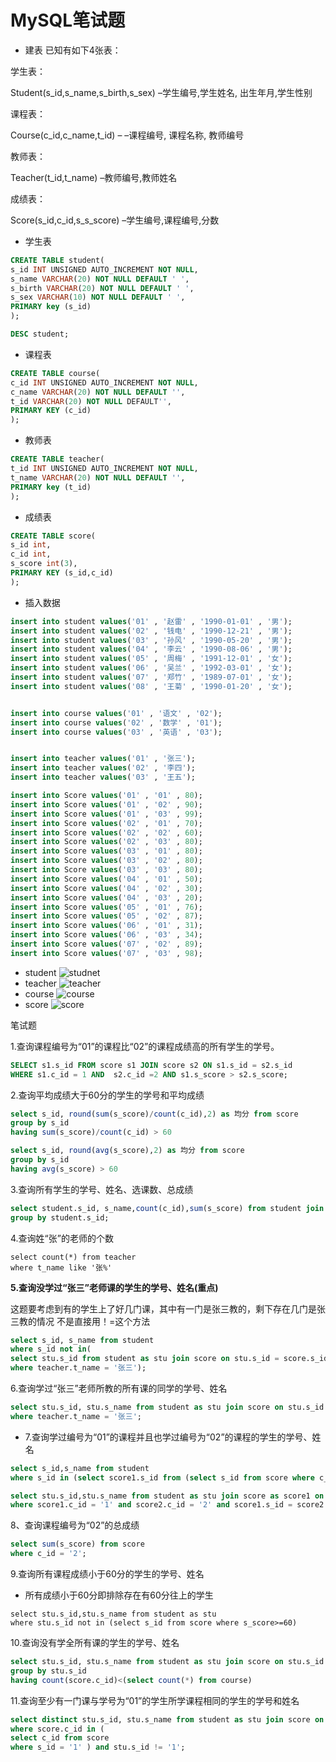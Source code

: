 ﻿# MySQL笔试题
- 建表
已知有如下4张表：

学生表：

Student(s_id,s_name,s_birth,s_sex) –学生编号,学生姓名, 出生年月,学生性别

课程表：

Course(c_id,c_name,t_id) – –课程编号, 课程名称, 教师编号

教师表：

Teacher(t_id,t_name) –教师编号,教师姓名

成绩表：

Score(s_id,c_id,s_s_score) –学生编号,课程编号,分数

- 学生表
```sql
CREATE TABLE student(
s_id INT UNSIGNED AUTO_INCREMENT NOT NULL,
s_name VARCHAR(20) NOT NULL DEFAULT ' ',
s_birth VARCHAR(20) NOT NULL DEFAULT ' ',
s_sex VARCHAR(10) NOT NULL DEFAULT ' ',
PRIMARY key (s_id)
);

DESC student;
```
- 课程表
```sql
CREATE TABLE course(
c_id INT UNSIGNED AUTO_INCREMENT NOT NULL,
c_name VARCHAR(20) NOT NULL DEFAULT '',
t_id VARCHAR(20) NOT NULL DEFAULT'',
PRIMARY KEY (c_id)
);
```
- 教师表
```sql
CREATE TABLE teacher(
t_id INT UNSIGNED AUTO_INCREMENT NOT NULL,
t_name VARCHAR(20) NOT NULL DEFAULT '',
PRIMARY key (t_id)
);
```
- 成绩表
```sql
CREATE TABLE score(
s_id int,
c_id int,
s_score int(3),
PRIMARY KEY (s_id,c_id)
);
```


- 插入数据
```sql
insert into student values('01' , '赵雷' , '1990-01-01' , '男');
insert into student values('02' , '钱电' , '1990-12-21' , '男');
insert into student values('03' , '孙风' , '1990-05-20' , '男');
insert into student values('04' , '李云' , '1990-08-06' , '男');
insert into student values('05' , '周梅' , '1991-12-01' , '女');
insert into student values('06' , '吴兰' , '1992-03-01' , '女');
insert into student values('07' , '郑竹' , '1989-07-01' , '女');
insert into student values('08' , '王菊' , '1990-01-20' , '女');


insert into course values('01' , '语文' , '02');
insert into course values('02' , '数学' , '01');
insert into course values('03' , '英语' , '03');


insert into teacher values('01' , '张三');
insert into teacher values('02' , '李四');
insert into teacher values('03' , '王五');

insert into Score values('01' , '01' , 80);
insert into Score values('01' , '02' , 90);
insert into Score values('01' , '03' , 99);
insert into Score values('02' , '01' , 70);
insert into Score values('02' , '02' , 60);
insert into Score values('02' , '03' , 80);
insert into Score values('03' , '01' , 80);
insert into Score values('03' , '02' , 80);
insert into Score values('03' , '03' , 80);
insert into Score values('04' , '01' , 50);
insert into Score values('04' , '02' , 30);
insert into Score values('04' , '03' , 20);
insert into Score values('05' , '01' , 76);
insert into Score values('05' , '02' , 87);
insert into Score values('06' , '01' , 31);
insert into Score values('06' , '03' , 34);
insert into Score values('07' , '02' , 89);
insert into Score values('07' , '03' , 98);
```
- student
![studnet](https://raw.githubusercontent.com/mayu1031/CS_Notes/master/doc/sql/mysql%E7%AC%94%E8%AF%95/student.jpg)
- teacher
![teacher](https://raw.githubusercontent.com/mayu1031/CS_Notes/master/doc/sql/mysql%E7%AC%94%E8%AF%95/teacher.jpg)
- course
![course](https://raw.githubusercontent.com/mayu1031/CS_Notes/master/doc/sql/mysql%E7%AC%94%E8%AF%95/course.jpg)
- score
![score](https://raw.githubusercontent.com/mayu1031/CS_Notes/master/doc/sql/mysql%E7%AC%94%E8%AF%95/score.jpg)

笔试题

1.查询课程编号为“01”的课程比“02”的课程成绩高的所有学生的学号。

```sql
SELECT s1.s_id FROM score s1 JOIN score s2 ON s1.s_id = s2.s_id
WHERE s1.c_id = 1 AND  s2.c_id =2 AND s1.s_score > s2.s_score;
```

2.查询平均成绩大于60分的学生的学号和平均成绩

```sql
select s_id, round(sum(s_score)/count(c_id),2) as 均分 from score
group by s_id
having sum(s_score)/count(c_id) > 60
```

```sql
select s_id, round(avg(s_score),2) as 均分 from score
group by s_id
having avg(s_score) > 60
```

3.查询所有学生的学号、姓名、选课数、总成绩

```sql
select student.s_id, s_name,count(c_id),sum(s_score) from student join score on student.s_id = score.s_id
group by student.s_id;
```

4.查询姓“张”的老师的个数
```
select count(*) from teacher
where t_name like '张%'
```

**5.查询没学过“张三”老师课的学生的学号、姓名(重点)**

这题要考虑到有的学生上了好几门课，其中有一门是张三教的，剩下存在几门是张三教的情况 不是直接用！=这个方法
```sql
select s_id, s_name from student 
where s_id not in(
select stu.s_id from student as stu join score on stu.s_id = score.s_id join course on score.c_id = course.c_id join teacher on course.t_id = teacher.t_id
where teacher.t_name = '张三');
```


6.查询学过“张三”老师所教的所有课的同学的学号、姓名
```sql
select stu.s_id, stu.s_name from student as stu join score on stu.s_id = score.s_id join course on score.c_id = course.c_id join teacher on course.t_id = teacher.t_id
where teacher.t_name = '张三';
```

- 7.查询学过编号为“01”的课程并且也学过编号为“02”的课程的学生的学号、姓名
```sql
select s_id,s_name from student
where s_id in (select score1.s_id from (select s_id from score where c_id = '1') as score1 join (select s_id from score where c_id = '2') as score2 on score1.s_id = score2.s_id)
```


```sql
select stu.s_id,stu.s_name from student as stu join score as score1 on stu.s_id = score1.s_id join score as score2 on stu.s_id = score2.s_id
where score1.c_id = '1' and score2.c_id = '2' and score1.s_id = score2.s_id;
```

8、查询课程编号为“02”的总成绩
```sql
select sum(s_score) from score
where c_id = '2';
```

9.查询所有课程成绩小于60分的学生的学号、姓名
- 所有成绩小于60分即排除存在有60分往上的学生
```
select stu.s_id,stu.s_name from student as stu
where stu.s_id not in (select s_id from score where s_score>=60)
```

10.查询没有学全所有课的学生的学号、姓名
```sql
select stu.s_id, stu.s_name from student as stu join score on stu.s_id = score.s_id
group by stu.s_id 
having count(score.c_id)<(select count(*) from course)
```

11.查询至少有一门课与学号为“01”的学生所学课程相同的学生的学号和姓名
```sql
select distinct stu.s_id, stu.s_name from student as stu join score on stu.s_id = score.s_id
where score.c_id in (
select c_id from score
where s_id = '1' ) and stu.s_id != '1';
```